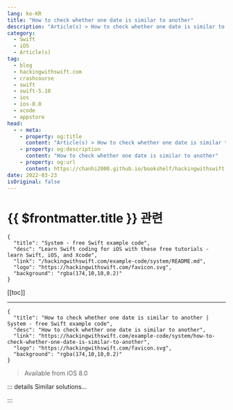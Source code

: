```yaml
---
lang: ko-KR
title: "How to check whether one date is similar to another"
description: "Article(s) > How to check whether one date is similar to another"
category:
  - Swift
  - iOS
  - Article(s)
tag: 
  - blog
  - hackingwithswift.com
  - crashcourse
  - swift
  - swift-5.10
  - ios
  - ios-8.0
  - xcode
  - appstore
head:
  - - meta:
    - property: og:title
      content: "Article(s) > How to check whether one date is similar to another"
    - property: og:description
      content: "How to check whether one date is similar to another"
    - property: og:url
      content: https://chanhi2000.github.io/bookshelf/hackingwithswift.com/example-code/system/how-to-check-whether-one-date-is-similar-to-another.html
date: 2022-03-23
isOriginal: false
---
```


# {{ $frontmatter.title }} 관련

```component VPCard
{
  "title": "System - free Swift example code",
  "desc": "Learn Swift coding for iOS with these free tutorials - learn Swift, iOS, and Xcode",
  "link": "/hackingwithswift.com/example-code/system/README.md",
  "logo": "https://hackingwithswift.com/favicon.svg",
  "background": "rgba(174,10,10,0.2)"
}
```

[[toc]]

---

```component VPCard
{
  "title": "How to check whether one date is similar to another | System - free Swift example code",
  "desc": "How to check whether one date is similar to another",
  "link": "https://hackingwithswift.com/example-code/system/how-to-check-whether-one-date-is-similar-to-another",
  "logo": "https://hackingwithswift.com/favicon.svg",
  "background": "rgba(174,10,10,0.2)"
}
```

> Available from iOS 8.0

<!-- TODO: 작성 -->

<!-- 
Apple’s `Calendar` object gives us lots of useful methods for evaluating dates in various ways. One of the most useful is the method `isDate(_:equalTo:toGranularity:)`, which lets us compare two dates at a specific level of granularity: do these two dates occur in the same minute? The same hour? Or day, week, year? 

As an example, here are two dates for us to work with:

```swift
let first = Date.now
let second = Date.now.addingTimeInterval(10000)
```

We can now check whether those two occur within the same day, like this:

```swift
let sameDay = Calendar.current.isDate(first, equalTo: second, toGranularity: .day)
```

If all you want to do is check whether a date points to some time during today, you should use `isDateInToday()` instead:

```swift
let isToday = Calendar.current.isDateInToday(first)
```

-->

::: details Similar solutions…

<!--
/example-code/language/how-to-check-whether-a-date-is-inside-a-date-range">How to check whether a date is inside a date range 
/example-code/naturallanguage/how-to-find-similar-words-for-a-search-term">How to find similar words for a search term 
/example-code/language/how-to-check-whether-a-module-is-available-using-canimport">How to check whether a module is available using canImport() 
/example-code/system/how-to-show-a-relative-date-and-time-using-relativedatetimeformatter">How to show a relative date and time using RelativeDateTimeFormatter 
/quick-start/swiftui/how-to-create-a-date-picker-and-read-values-from-it">How to create a date picker and read values from it</a>
-->

:::

